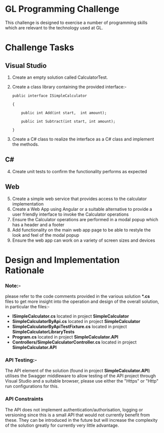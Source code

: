 # GL Programming Challenge

This challenge is designed to exercise a number of programming skills which are relevant to the technology used at GL.

Challenge Tasks
===============
 
Visual Studio
-------------
1.	Create an empty solution called CalculatorTest.
2.	Create a class library containing the provided interface:-

   	<p><code>public interface ISimpleCalculator<br>
    {<br>
        public int Add(int start,  int amount);<br>
        public int Subtract(int start, int amount);<br>
    }<br></code></p>

4.	Create a C# class to realize the interface as a C# class and implement the methods.

C#
--
4.	Create unit tests to confirm the functionality performs as expected

Web
---
5.	Create a simple web service that provides access to the calculator implementation 
6.	Create a Web App using Angular or a suitable alternative to provide a user friendly interface to invoke the Calculator operations
7.	Ensure the Calculator operations are performed in a modal popup which has a header and a footer
8.	Add functionality on the main web app page to be able to restyle the look and feel of the modal popup
9.	Ensure the web app can work on a variety of screen sizes and devices


Design and Implementation Rationale
===================================

<h3>Note:-</h3> please refer to the code comments provided in the various solution <b>*.cs</b> files to get more insight into the operation and
design of the overall solution, in particular the files:-

- <b>ISimpleCalculator.cs</b> located in project <b>SimpleCalculator</b>
- <b>SimpleCalculatorByApi.cs</b> located in project <b>SimpleCalculator</b>
- <b>SimpleCalculatorByApiTestFixture.cs</b> located in project <b>SimpleCalculatorLibraryTests</b>
- <b>Program.cs</b> located in project <b>SimpleCalculator.API</b>
- <b>Controllers/SimpleCalculatorController.cs</b> located in project <b>SimpleCalculator.API</b>

<h3>API Testing:-</h3> The API element of the solution (found in project <b>SimpleCalculator.API</b>) utilises the Swagger middleware to allow
testing of the API project through Visual Studio and a suitable browser, please use either the "Https" or "Http" run configurations for this.

<h3>API Constraints</h3> The API does not implement authentication/authorisation, logging or versioning since this is a small API that would
not currently benefit from these. They can be introduced in the future but will increase the complexity of the solution greatly for currently
very little advantage.







